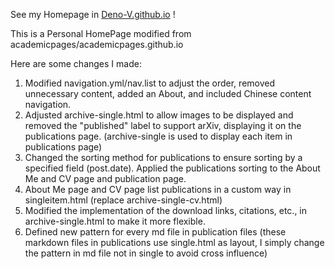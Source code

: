 See my Homepage in [Deno-V.github.io](https://deno-v.github.io) !

This is a Personal HomePage modified from academicpages/academicpages.github.io

Here are some changes I made:
1. Modified navigation.yml/nav.list to adjust the order, removed unnecessary content, added an About, and included Chinese content navigation.
2. Adjusted archive-single.html to allow images to be displayed and removed the "published" label to support arXiv, displaying it on the publications page. (archive-single is used to display each item in publications page)
3. Changed the sorting method for publications to ensure sorting by a specified field (post.date). Applied the publications sorting to the About Me and CV page and publication page.
4. About Me page and CV page list publications in a custom way in singleitem.html (replace archive-single-cv.html)
5. Modified the implementation of the download links, citations, etc., in archive-single.html to make it more flexible.
6. Defined new pattern for every md file in publication files (these markdown files in publications use single.html as layout, I simply change the pattern in md file not in single to avoid cross influence)